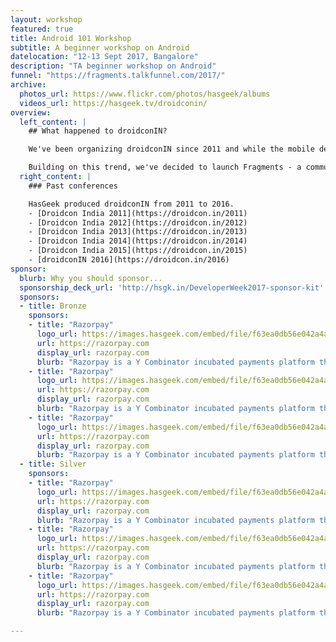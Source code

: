 ```yaml
---
layout: workshop
featured: true
title: Android 101 Workshop
subtitle: A beginner workshop on Android
datelocation: "12-13 Sept 2017, Bangalore"
description: "TA beginner workshop on Android"
funnel: "https://fragments.talkfunnel.com/2017/"
archive:
  photos_url: https://www.flickr.com/photos/hasgeek/albums
  videos_url: https://hasgeek.tv/droidconin/
overview:
  left_content: |
    ## What happened to droidconIN?

    We've been organizing droidconIN since 2011 and while the mobile development landscape has been changing rapidly since, we have not. With the maturing of the mobile ecosystem, we are seeing more and more collaboration between mobile platform teams. The rise of cross platform frameworks and a drive for feature and design parity across platforms, teams need to understand the mobile app ecosystem as whole, not just Android or iOS.

    Building on this trend, we've decided to launch Fragments - a community and conference that covers the mobile ecosystem as a whole. Well cover topics across Android, iOS, and even advancements in the mobile web, such as Progressive Web Apps.
  right_content: |
    ### Past conferences

    HasGeek produced droidconIN from 2011 to 2016.
    - [Droidcon India 2011](https://droidcon.in/2011)
    - [Droidcon India 2012](https://droidcon.in/2012)
    - [Droidcon India 2013](https://droidcon.in/2013)
    - [Droidcon India 2014](https://droidcon.in/2014)
    - [Droidcon India 2015](https://droidcon.in/2015)
    - [droidconIN 2016](https://droidcon.in/2016)
sponsor:
  blurb: Why you should sponsor...
  sponsorship_deck_url: 'http://hsgk.in/DeveloperWeek2017-sponsor-kit'
  sponsors:
  - title: Bronze
    sponsors:
    - title: "Razorpay"
      logo_url: https://images.hasgeek.com/embed/file/f63ea0db56e042a4aec7b1c469a4f5d0
      url: https://razorpay.com
      display_url: razorpay.com
      blurb: "Razorpay is a Y Combinator incubated payments platform that powers online businesses to accept digital payments. Razorpay helps businesses accept online payments via several modes like Credit Card, Debit Card, Net banking, UPI and multiple Wallets from their end customers."
    - title: "Razorpay"
      logo_url: https://images.hasgeek.com/embed/file/f63ea0db56e042a4aec7b1c469a4f5d0
      url: https://razorpay.com
      display_url: razorpay.com
      blurb: "Razorpay is a Y Combinator incubated payments platform that powers online businesses to accept digital payments. Razorpay helps businesses accept online payments via several modes like Credit Card, Debit Card, Net banking, UPI and multiple Wallets from their end customers."
    - title: "Razorpay"
      logo_url: https://images.hasgeek.com/embed/file/f63ea0db56e042a4aec7b1c469a4f5d0
      url: https://razorpay.com
      display_url: razorpay.com
      blurb: "Razorpay is a Y Combinator incubated payments platform that powers online businesses to accept digital payments. Razorpay helps businesses accept online payments via several modes like Credit Card, Debit Card, Net banking, UPI and multiple Wallets from their end customers."
  - title: Silver
    sponsors:
    - title: "Razorpay"
      logo_url: https://images.hasgeek.com/embed/file/f63ea0db56e042a4aec7b1c469a4f5d0
      url: https://razorpay.com
      display_url: razorpay.com
      blurb: "Razorpay is a Y Combinator incubated payments platform that powers online businesses to accept digital payments. Razorpay helps businesses accept online payments via several modes like Credit Card, Debit Card, Net banking, UPI and multiple Wallets from their end customers."
    - title: "Razorpay"
      logo_url: https://images.hasgeek.com/embed/file/f63ea0db56e042a4aec7b1c469a4f5d0
      url: https://razorpay.com
      display_url: razorpay.com
      blurb: "Razorpay is a Y Combinator incubated payments platform that powers online businesses to accept digital payments. Razorpay helps businesses accept online payments via several modes like Credit Card, Debit Card, Net banking, UPI and multiple Wallets from their end customers."
    - title: "Razorpay"
      logo_url: https://images.hasgeek.com/embed/file/f63ea0db56e042a4aec7b1c469a4f5d0
      url: https://razorpay.com
      display_url: razorpay.com
      blurb: "Razorpay is a Y Combinator incubated payments platform that powers online businesses to accept digital payments. Razorpay helps businesses accept online payments via several modes like Credit Card, Debit Card, Net banking, UPI and multiple Wallets from their end customers."

---
```

